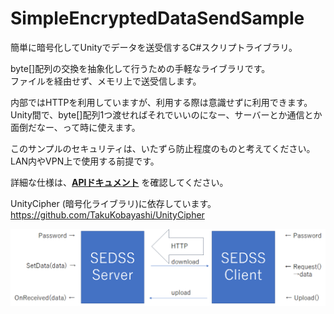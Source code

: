 # SimpleEncryptedDataSendSample
簡単に暗号化してUnityでデータを送受信するC#スクリプトライブラリ。  

byte[]配列の交換を抽象化して行うための手軽なライブラリです。  
ファイルを経由せず、メモリ上で送受信します。  

内部ではHTTPを利用していますが、利用する際は意識せずに利用できます。  
Unity間で、byte[]配列1つ渡せればそれでいいのになー、サーバーとか通信とか面倒だなー、って時に使えます。  

このサンプルのセキュリティは、いたずら防止程度のものと考えてください。  
LAN内やVPN上で使用する前提です。

詳細な仕様は、**[APIドキュメント](https://github.com/gpsnmeajp/SimpleEncryptedDataSendSample/blob/master/doc/APISpecification.md)** を確認してください。

UnityCipher (暗号化ライブラリ)に依存しています。  
https://github.com/TakuKobayashi/UnityCipher

<img src="https://github.com/gpsnmeajp/SimpleEncryptedDataSendSample/blob/master/doc/SEDSS.png?raw=true"></img>
